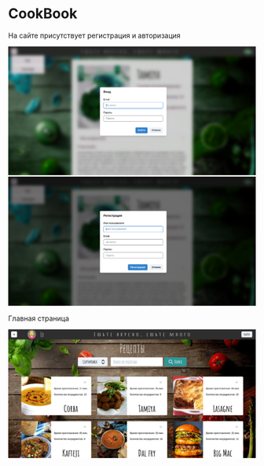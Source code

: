 <h1> CookBook</h1>
<p>На сайте присутствует регистрация и авторизация</p>



![Авторизация](https://github.com/EdKhismatov/cookbook/blob/main/авторизация.png)
![Регистрация](https://github.com/EdKhismatov/cookbook/blob/main/регистрация.png)


<p>Главная страница</p>

![Главная](https://github.com/EdKhismatov/cookbook/blob/main/главная.png)
